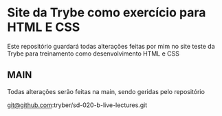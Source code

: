 # Site da Trybe como exercício para HTML E CSS

Este repositório guardará todas alterações feitas por mim no site teste da Trybe para
treinamento como desenvolvimento HTML e CSS

## MAIN

Todas alterações serão feitas na main, sendo geridas pelo repositório

git@github.com:tryber/sd-020-b-live-lectures.git


